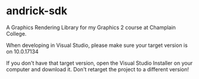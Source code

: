 # andrick-sdk
A Graphics Rendering Library for my Graphics 2 course at Champlain College.

When developing in Visual Studio, please make sure your target version is on 10.0.17134

If you don't have that target version, open the Visual Studio Installer on your computer and download it. Don't retarget the project to a different version!
